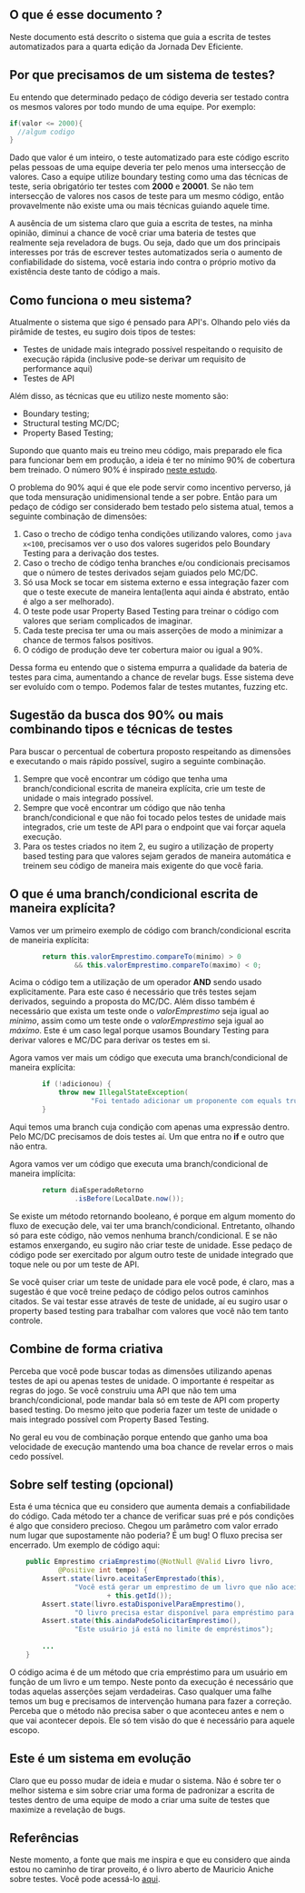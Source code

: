 ## O que é esse documento ?

Neste documento está descrito o sistema que guia a escrita de testes automatizados para a quarta edição da Jornada Dev Eficiente.

## Por que precisamos de um sistema de testes?

Eu entendo que determinado pedaço de código deveria ser testado contra os mesmos valores por todo mundo de uma equipe. Por exemplo:

```java
if(valor <= 2000){
  //algum codigo
}
```

Dado que valor é um inteiro, o teste automatizado para este código escrito pelas pessoas de uma equipe deveria ter pelo menos uma intersecção de valores. Caso
a equipe utilize boundary testing como uma das técnicas de teste, seria obrigatório ter testes com **2000** e **20001**. Se não tem intersecção de valores 
nos casos de teste para um mesmo código, então provavelmente não existe uma ou mais técnicas guiando aquele time. 

A ausência de um sistema claro que guia a escrita de testes, na minha opinião, diminui a chance de você criar uma bateria de testes que realmente seja reveladora
de bugs. Ou seja, dado que um dos principais interesses por trás de escrever testes automatizados seria o aumento de confiabilidade do sistema, você estaria indo
contra o próprio motivo da existência deste tanto de código a mais. 

## Como funciona o meu sistema?

Atualmente o sistema que sigo é pensado para API's. Olhando pelo viés da pirâmide de testes, eu sugiro dois tipos de testes:

* Testes de unidade mais integrado possível respeitando o requisito de execução rápida (inclusive pode-se derivar um requisito de performance aqui)
* Testes de API

Além disso, as técnicas que eu utilizo neste momento são:

* Boundary testing;
* Structural testing MC/DC;
* Property Based Testing;

Supondo que quanto mais eu treino meu código, mais preparado ele fica para funcionar bem em produção, a ideia é ter no mínimo 90% de cobertura bem treinado. O número
90% é inspirado [neste estudo](https://www.researchgate.net/profile/Akbar-Siami-Namin/publication/220854552_The_influence_of_size_and_coverage_on_test_suite_effectiveness/links/577164e508ae0b3a3b7d6e5d/The-influence-of-size-and-coverage-on-test-suite-effectiveness.pdf). 


O problema do 90% aqui é que ele pode servir como incentivo perverso, já que toda mensuração unidimensional tende a ser pobre. Então para um pedaço de código
ser considerado bem testado pelo sistema atual, temos a seguinte combinação de dimensões:

1. Caso o trecho de código tenha condições utilizando valores, como ```java x<100```, precisamos ver o uso dos valores sugeridos pelo Boundary Testing para a derivação dos testes.
2. Caso o trecho de código tenha branches e/ou condicionais precisamos que o número de testes derivados sejam guiados pelo MC/DC. 
3. Só usa Mock se tocar em sistema externo e essa integração fazer com que o teste execute de maneira lenta(lenta aqui ainda é abstrato, então é algo a ser melhorado). 
4. O teste pode usar Property Based Testing para treinar o código com valores que seriam complicados de imaginar. 
5. Cada teste precisa ter uma ou mais asserções de modo a minimizar a chance de termos falsos positivos. 
6. O código de produção deve ter cobertura maior ou igual a 90%. 

Dessa forma eu entendo que o sistema empurra a qualidade da bateria de testes para cima, aumentando a chance de revelar bugs. Esse sistema deve ser evoluído com
o tempo. Podemos falar de testes mutantes, fuzzing etc. 

## Sugestão da busca dos 90% ou mais combinando tipos e técnicas de testes

Para buscar o percentual de cobertura proposto respeitando as dimensões e executando o mais rápido possível, sugiro a seguinte combinação. 

1. Sempre que você encontrar um código que tenha uma branch/condicional escrita de maneira explícita, crie um teste de unidade o mais integrado possível.
2. Sempre que você encontrar um código que não tenha branch/condicional e que não foi tocado pelos testes de unidade mais integrados, crie um teste de API para o endpoint que vai forçar aquela execução. 
3. Para os testes criados no item 2, eu sugiro a utilização de property based testing para que valores sejam gerados de maneira automática e treinem seu código de maneira mais exigente do que você faria. 

## O que é uma branch/condicional escrita de maneira explícita?

Vamos ver um primeiro exemplo de código com branch/condicional escrita de maneiria explícita:

```java
		return this.valorEmprestimo.compareTo(minimo) > 0 
				&& this.valorEmprestimo.compareTo(maximo) < 0;
```
Acima o código tem a utilização de um operador **AND** sendo usado explicitamente. Para este caso é necessário que três testes sejam derivados, seguindo a proposta
do MC/DC. Além disso também é necessário que exista um teste onde o _valorEmprestimo_ seja igual ao _minimo_, assim como um teste onde o _valorEmprestimo_ seja igual
ao _máximo_. Este é um caso legal porque usamos Boundary Testing para derivar valores e MC/DC para derivar os testes em si. 

Agora vamos ver mais um código que executa uma branch/condicional de maneira explícita:

```java
		if (!adicionou) {
			throw new IllegalStateException(
					"Foi tentado adicionar um proponente com equals true com esse daqui " + novoProponente);
		}
```

Aqui temos uma branch cuja condição com apenas uma expressão dentro. Pelo MC/DC precisamos de dois testes aí. Um que entra no **if** e outro que não entra. 

Agora vamos ver um código que executa uma branch/condicional de maneira implícita:

```java
		return diaEsperadoRetorno
				.isBefore(LocalDate.now());
```
Se existe um método retornando booleano, é porque em algum momento do fluxo de execução dele, vai ter uma branch/condicional. Entretanto, olhando só para este 
código, não vemos nenhuma branch/condicional. E se não estamos enxergando, eu sugiro não criar teste de unidade. Esse pedaço de código pode ser exercitado
por algum outro teste de unidade integrado que toque nele ou por um teste de API. 

Se você quiser criar um teste de unidade para ele você pode, é claro, mas a sugestão é que você treine pedaço de código pelos outros caminhos citados. Se vai testar
esse através de teste de unidade, aí eu sugiro usar o property based testing para trabalhar com valores que você não tem tanto controle. 

## Combine de forma criativa

Perceba que você pode buscar todas as dimensões utilizando apenas testes de api ou apenas testes de unidade. O importante é respeitar as regras do jogo. Se você
construiu uma API que não tem uma branch/condicional, pode mandar bala só em teste de API com property based testing. Do mesmo jeito que poderia fazer um teste
de unidade o mais integrado possível com Property Based Testing. 

No geral eu vou de combinação porque entendo que ganho uma boa velocidade de execução mantendo uma boa chance de revelar erros o mais cedo possível.

## Sobre self testing (opcional)

Esta é uma técnica que eu considero que aumenta demais a confiabilidade do código. Cada método ter a chance de verificar suas pré e pós condições é algo que considero precioso. Chegou um parâmetro com valor errado num lugar que supostamente não poderia? É um bug! O fluxo precisa ser encerrado. Um exemplo de código aqui:

```java
	public Emprestimo criaEmprestimo(@NotNull @Valid Livro livro,
			@Positive int tempo) {
		Assert.state(livro.aceitaSerEmprestado(this),
				"Você está gerar um emprestimo de um livro que não aceita ser emprestado para o usuario "
						+ this.getId());
		Assert.state(livro.estaDisponivelParaEmprestimo(),
				"O livro precisa estar disponível para empréstimo para ser emprestado");
		Assert.state(this.aindaPodeSolicitarEmprestimo(),
				"Este usuário já está no limite de empréstimos");
				
		...
	}
```

O código acima é de um método que cria empréstimo para um usuário em função de um livro e um tempo. Neste ponto da execução é necessário que todas aquelas 
asserções sejam verdadeiras. Caso qualquer uma falhe temos um bug e precisamos de intervenção humana para fazer a correção. Perceba que o método não precisa 
saber o que aconteceu antes e nem o que vai acontecer depois. Ele só tem visão do que é necessário para aquele escopo. 

## Este é um sistema em evolução

Claro que eu posso mudar de ideia e mudar o sistema. Não é sobre ter o melhor sistema e sim sobre criar uma forma de padronizar a escrita de testes dentro de uma 
equipe de modo a criar uma suite de testes que maximize a revelação de bugs. 

## Referências

Neste momento, a fonte que mais me inspira e que eu considero que ainda estou no caminho de tirar proveito, é o livro aberto de Mauricio Aniche sobre testes.
Você pode acessá-lo [aqui](https://sttp.site/). 




